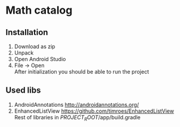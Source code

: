 # Math catalog
## Installation
1. Download as zip
2. Unpack
3. Open Android Studio
4. File -> Open
<br>After initialization you should be able to run the project

## Used libs
1. AndroidAnnotations http://androidannotations.org/
2. EnhancedListView https://github.com/timroes/EnhancedListView
<br>Rest of libraries in $PROJECT_ROOT$/app/build.gradle

